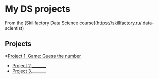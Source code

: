 # My DS projects
From the [Skillfactory Data Science course](https://skillfactory.ru/
data-scientist)

## Projects

*[Project 1. Game: Guess the number](https://github.com/dariazvonareva/my_task/tree/main/project_1)
* [Project 2._______](_____)
* [Project 3._______](_____)